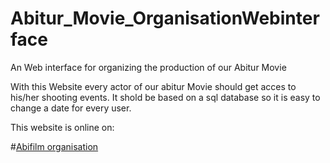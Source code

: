 # Abitur_Movie_OrganisationWebinterface
An Web interface for organizing the production of our Abitur Movie

With this Website every actor of our abitur Movie should get acces to his/her shooting events.
It shold be based on a sql database so it is easy to change a date for every user.

This website is online on:

#[Abifilm organisation](http://www.abifilm.byethost17.com/)
